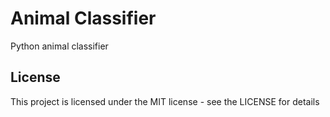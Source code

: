# Animal Classifier
Python animal classifier

## License
This project is licensed under the MIT license - see the LICENSE for details